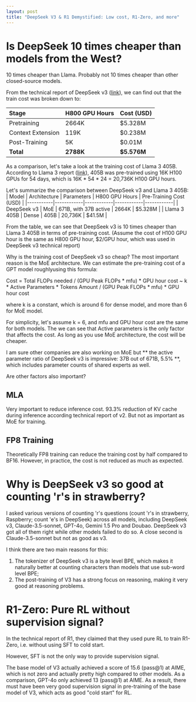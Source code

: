 ```yaml
---
layout: post
title: "DeepSeek V3 & R1 Demystified: Low cost, R1-Zero, and more"
---
```


# Is DeepSeek 10 times cheaper than models from the West?
10 times cheaper than Llama. Probably not 10 times cheaper than other closed-source models. 

From the technical report of DeepSeek v3 ([link](https://arxiv.org/html/2412.19437v1)), we can find out that the train cost was broken down to: 

| Stage | H800 GPU Hours | Cost (USD) |
|:---|:---|:---|
| Pretraining | 2664K | $5.328M |
| Context Extension | 119K | $0.238M |
| Post-Training | 5K | $0.01M |
| **Total** | **2788K** | **$5.576M** |

As a comparison, let's take a look at the training cost of Llama 3 405B. According to Llama 3 report ([link](https://arxiv.org/abs/2407.21783)), 405B was pre-trained using 16K H100 GPUs for 54 days, which is 16K * 54 * 24 = 20,736K H100 GPU hours. 

Let's summarize the comparison between DeepSeek v3 and Llama 3 405B: 
| Model | Architecture | Parameters | H800 GPU Hours | Pre-Training Cost (USD) |
|-----------|------------|------------|------------|------------|
| DeepSeek v3 | MoE | 671B, with 37B active | 2664K | $5.328M |
| Llama 3 405B | Dense | 405B | 20,736K | $41.5M |

From the table, we can see that DeepSeek v3 is 10 times cheaper than Llama 3 405B in terms of pre-training cost. 
(Assume the cost of H100 GPU hour is the same as H800 GPU hour, $2/GPU hour, which was used in DeepSeek v3 technical report)

Why is the training cost of DeepSeek v3 so cheap? The most important reason is the MoE architecture. We can estimate the pre-training cost of a GPT model roughlyusing this formula: 

Cost = Total FLOPs needed / (GPU Peak FLOPs * mfu) * GPU hour cost
 ~ k * Active Parameters * Tokens Amount / (GPU Peak FLOPs * mfu) * GPU hour cost

where k is a constant, which is around 6 for dense model, and more than 6 for MoE model. 

For simplicity, let's assume k = 6, and  mfu and GPU hour cost are the same for both models. The we can see that Active parameters is the only factor that affects the cost. As long as you use MoE architecture, the cost will be cheaper. 

I am sure other companies are also working on MoE but ** the active parameter ratio of DeepSeek v3 is impressive: 37B out of 671B, 5.5% **, which includes parameter counts of shared experts as well.

Are other factors also important?
## MLA
Very important to reduce inference cost. 93.3% reduction of KV cache during inference according technical report of v2. 
But not as important as MoE for training. 

## FP8 Training
Theoretically FP8 training can reduce the training cost by half compared to BF16. However, in practice, the cost is not reduced as much as expected. 


# Why is DeepSeek v3 so good at counting 'r's in strawberry?
I asked various versions of counting 'r's questions (count 'r's in strawberry, Raspberry; count 'e's in DeepSeek) across all models, including DeepSeek v3, Claude-3.5-sonnet, GPT-4o, Gemini 1.5 Pro and Doubao. DeepSeek v3 got all of them right while other models failed to do so. A close second is Claude-3.5-sonnet but not as good as v3. 

I think there are two main reasons for this: 
1) The tokenizer of DeepSeek v3 is a byte level BPE, which makes it naturally better at counting characters than models that use sub-word level BPE;
2) The post-training of V3 has a strong focus on reasoning, making it very good at reasoning problems. 



# R1-Zero: Pure RL without supervision signal?
In the technical report of R1, they claimed that they used pure RL to train R1-Zero, i.e. without using SFT to cold start. 

However, SFT is not the only way to provide supervision signal. 

The base model of V3 actually achieved a score of 15.6 (pass@1) at AIME, which is not zero and actually pretty high compared to other models. As a comparison, GPT-4o only achieved 13 (pass@1) at AIME. As a result, there must have been very good supervision signal in pre-training of the base model of V3, which acts as good "cold start" for RL. 
 

